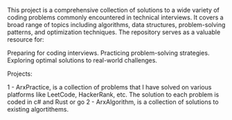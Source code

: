 This project is a comprehensive collection of solutions to a wide variety of coding problems commonly encountered in technical interviews. It covers a broad range of topics including algorithms, data structures, problem-solving patterns, and optimization techniques. The repository serves as a valuable resource for:

Preparing for coding interviews.
Practicing problem-solving strategies.
Exploring optimal solutions to real-world challenges.


Projects:

1 - ArxPractice, is a collection of problems that I have solved on various platforms like LeetCode, HackerRank, etc. The solution to each problem is coded in c# and Rust or go
2 - ArxAlgorithm, is a collection of solutions to existing algortithems.




